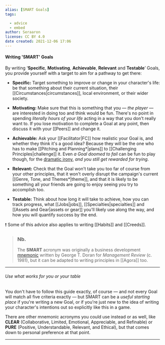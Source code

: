 ```yaml
---
alias: [SMART Goals]
tags:

  - advice
  - embed
author: Seraaron
license: CC BY 4.0
date created: 2021-12-06 17:06
---
```


#### Writing 'SMART' Goals

By writing ‘**Specific**, **Motivating**, **Achievable**, **Relevant** and **Testable**’ Goals, you provide yourself with a target to aim for a pathway to get there:

- **Specific:** Target something to improve or change in your character's life: be that something about their current situation, their [[Circumstances|circumstances]], local environment, or their wider society.

- **Motivating:** Make sure that this is something that you — _the player_ — are interested in doing too and think would be fun. There's no point in spending _literally hours of your life_ acting in a way that you don't really want to. If you lose motivation to complete a Goal at any point, then discuss it with your [[Peers]] and change it.

- **Achievable:** Ask your [[Facilitator|FC]] how realistic your Goal is, and whether they think it's a good idea? Because they will be the one who has to make [[Pitching and Planning*|plans]] to [[Challenging Principles|challenge]] it. Even _a Goal doomed to fail_ can be fun to play though, for the [dramatic irony](https://en.wikipedia.org/wiki/Irony#Dramatic_irony), _and you still get rewarded for trying_.

- **Relevant:** Check that the Goal won't take you too far of course from your other principles, that it won't overly disrupt the campaign's current [[Genre, Tone, and Themes*|theme]], and that it is likely to be something all your friends are going to enjoy seeing you try to accomplish too.

- **Testable:** Think about how long it will take to achieve, how you can track progress, what [[Jobs|jobs]], [[Specialties|specialties]] and [[Assets and Gear|assets or gear]] you'll likely use along the way, and how you will quantify success by the end.

❗ Some of this advice also applies to writing [[Habits]] and [[Creeds]].

> ### Nb.
>
> The **SMART** acronym was originally a business development [mnemonic](https://en.wikipedia.org/wiki/Mnemonic) written by George T. Doran for _Management Review_ (c. 1981), but it can be adapted to writing principles in [[Agora]] too.

---

###### Use what works for you or your table

You don't have to follow this guide exactly, of course — and not every Goal will match all five criteria exactly — but SMART can be a _useful starting place_ if you're writing a new Goal, or if you're just new to the idea of writing your character's intentions out so explicitly like this in a game.

There are other mnemonic acronyms you could use instead or as well, like **CLEAR** (Collaborative, Limited, Emotional, Appreciable, and Refinable) or **PURE** (Positive, Understandable, Relevant, and Ethical), but that comes down to personal preference at that point.

---
